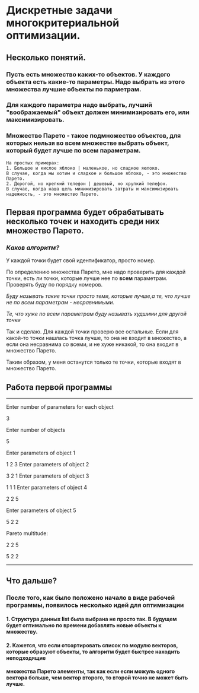 # Дискретные задачи многокритериальной оптимизации.

## Несколько понятий.

### Пусть есть множество каких-то объектов. У каждого объекта есть какие-то параметры. Надо выбрать из этого множества лучшие объекты по парметрам. 
### Для каждого параметра надо выбрать, лучший "воображаемый" объект должен минимизировать его, или максимизировать. 
### Множество Парето - такое подмножество объектов, для которых нельзя во всем множестве выбрать объект, который будет лучше по всем параметрам.
    
    На простых примерах: 
    1. Большое и кислое яблоко | маленькое, но сладкое яюлоко.
    В случае, когда мы хотим и сладкое и большое яблоко, - это множество Парето.
    2. Дорогой, но крепкий телефон | дешевый, но хрупкий телефон. 
    В случае, когда наша цель минимизировать затраты и максимизироать надежность, - это множество Парето.
    
## Первая программа будет обрабатывать несколько точек и находить среди них множество Парето. 

### *Каков алгоритм?*

У каждой точки будет свой идентификатор, просто номер.

По определению множества Парето,
мне надо проверить для каждой точки,
есть ли точки, которые лучше нее
по **всем** параметрам. Проверять 
буду по порядку номеров.

*Буду называть такие точки просто
теми, которые лучше,а те, что
лучше не по всем
параметрам - несравнимыми.*

*Те, что хуже по всем параметрам
буду называть худшими 
для другой точки*

Так и сделаю. Для каждой точки проверю все остальные.
Если для какой-то точки нашлась точка лучше,
то она не входит в множество, а если она
несравнима со всеми, и не хуже никакой,
то она входит в множество Парето. 

Таким образом, у меня останутся только те
точки, которые входят в множество Парето.

## Работа первой программы
---


Enter number of parameters for each object

3

Enter number of objects

5

Enter parameters of object 1

1 2 3
Enter parameters of object 2

3 2 1
Enter parameters of object 3

1 1 1
Enter parameters of object 4

2 2 5

Enter parameters of object 5

5 2 2

Pareto multitude:

2 2 5 

5 2 2 

---

## Что дальше?

### После того, как было положено начало в виде рабочей программы, появилось несколько идей для оптимизации

#### 1. Структура данных list была выбрана не просто так. В будущем будет оптимально по времени добавлять новые объекты к множеству.

#### 2. Кажется, что если отсортировать список по модулю векторов, которые образуют объекты, то алгоритм будет быстрее находить неподходящие
####    множества Парето элементы, так как если если можуль одного вектора больше, чем вектор второго, то второй точно не может быть лучше.
